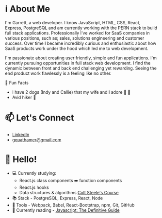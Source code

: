 # :information_source: About Me
I'm Garrett, a web developer. I know JavaScript, HTML, CSS, React, Express, PostgreSQL and am currently working with the PERN stack to build full stack applications. Professionally I've worked for SaaS companies in various positions, such as; sales, solutions engineering and customer success. Over time I became incredibly curious and enthusiastic about how SaaS products work under the hood which led me to web development.

I'm passionate about creating user friendly, simple and fun applications. I'm currently pursuing opportunities in full stack web development. I find the dynamic between front and back end challenging yet rewarding. Seeing the end product work flawlessly is a feeling like no other.

:dizzy: Fun Facts

* I have 2 dogs (Indy and Callie) that my wife and I adore :dog: :poodle:
* Avid hiker :mount_fuji:

# :mailbox: Let's Connect
  
  * [LinkedIn](https://www.linkedin.com/in/garrett-quathamer/)
  * [gquathamer@gmail.com](mailto://gquathamer@gmail.com)

# :wave: Hello!

* :computer: Currently studying:
  * React.js class components ➡️ function components
  * React.js hooks
  * Data structures & algorithms [Colt Steele's Course](https://www.udemy.com/course/js-algorithms-and-data-structures-masterclass/)
* :books: Stack - PostgreSQL, Express, React, Node
* :wrench: Tools - Webpack, Babel, React-Bootstrap, npm, Git, GitHub
* :book: Currently reading - [Javascript: The Definitive Guide](https://www.oreilly.com/library/view/javascript-the-definitive/9781491952016/)
